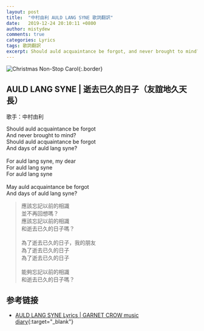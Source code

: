 ```yaml
---
layout: post
title:  "中村由利 AULD LANG SYNE 歌詞翻訳"
date:   2019-12-24 20:10:11 +0800
author: mistydew
comments: true
categories: Lyrics
tags: 歌詞翻訳
excerpt: Should auld acquaintance be forgot, and never brought to mind? Should auld acquaintance be forgot, and days of auld lang syne?
---
```

![Christmas Non-Stop Carol](https://raw.githubusercontent.com/mistydew/gc2/master/cover/featuring/Christmas%20Non-Stop%20Carol.jpg){:.border}

## AULD LANG SYNE | 逝去已久的日子（友誼地久天長）

歌手：中村由利

<div class="lyric-original">
<p>
Should auld acquaintance be forgot<br>
And never brought to mind?<br>
Should auld acquaintance be forgot<br>
And days of auld lang syne?<br>
<br>
For auld lang syne, my dear<br>
For auld lang syne<br>
For auld lang syne<br>
<br>
May auld acquaintance be forgot<br>
And days of auld lang syne?
</p>
</div>

<div class="lyric-translation">
<blockquote>
應該忘記以前的相識<br>
並不再回想嗎？<br>
應該忘記以前的相識<br>
和逝去已久的日子嗎？<br>
<br>
為了逝去已久的日子，我的朋友<br>
為了逝去已久的日子<br>
為了逝去已久的日子<br>
<br>
能夠忘記以前的相識<br>
和逝去已久的日子嗎？
</blockquote>
</div>

## 参考链接

* [AULD LANG SYNE Lyrics \| GARNET CROW music diary](https://mistydew.github.io/gc/lyrics/featuring/AULD%20LANG%20SYNE.html){:target="_blank"}
